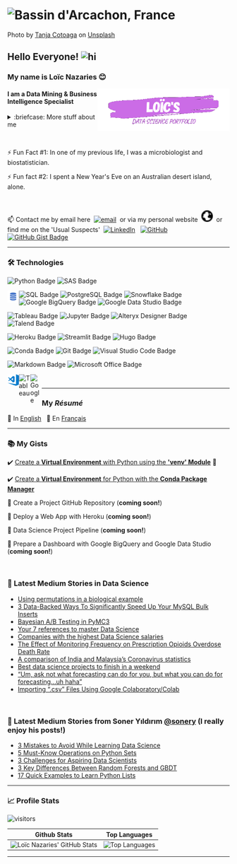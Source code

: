 # ![Bassin d'Arcachon, France](https://raw.githubusercontent.com/loic-nazaries/loic-nazaries/main/images/arcachon.jpg "Bassin d'Arcachon, France")

Photo by <a href="https://unsplash.com/@tarafuco?utm_source=unsplash&utm_medium=referral&utm_content=creditCopyText">Tanja Cotoaga</a> on <a href="https://unsplash.com/s/photos/arcachon?utm_source=unsplash&utm_medium=referral&utm_content=creditCopyText">Unsplash</a>

## Hello Everyone! <img alt="hi" width="26" src="https://user-images.githubusercontent.com/1303154/88677602-1635ba80-d120-11ea-84d8-d263ba5fc3c0.gif" />

### My name is Loïc Nazaries :blush:

[<img alt="Loic's logo" align="right" width="300" src="https://raw.githubusercontent.com/loic-nazaries/loic-nazaries/main/images/logo-dark.png" />][website]

#### I am a **Data Mining** & **Business Intelligence** Specialist

<details>
  <summary>
    :briefcase: More stuff about me
  </summary>

> I am a **Data Specialist** with over 10 years of experience in the fields of biostatistics, data exploration (**Data Mining**) and **Machine Learning**. I am passionate about the whole **data life cycle**, from modelling a database to its use in the field of **Business Intelligence** through the creation of simple and impactful visuals such as **dashboards**. Thus, **exploratory data analysis** has the potential to strengthen a faster and more clever decision-making process.

</details>

&nbsp;

⚡ Fun Fact #1: In one of my previous life, I was a microbiologist and biostatistician.

⚡ Fun fact #2: I spent a New Year's Eve on an Australian desert island, alone.

&nbsp;

:mailbox: Contact me by email here&nbsp;
[![email](https://img.shields.io/badge/-Loïc_Nazaries-purple?style=plastic&labelColor=purple&logo=yahoomail&logoColor=white)][email]
&nbsp;or via my personal website&nbsp;
[<img alt="Loic's Data Science Portfolio" width="26" src="https://raw.githubusercontent.com/iconic/open-iconic/master/svg/globe.svg" />][contact_website]
&nbsp;or find me on the 'Usual Suspects'&nbsp;
[<img alt="LinkedIn" width="26" src="https://i.imgur.com/OQUXwNp.jpeg" />][linkedin]
&nbsp;
[<img alt="GitHub" width="30" src="https://i.imgur.com/J6LeoUb.png" />][github]
&nbsp;
[![GitHub Gist Badge](https://img.shields.io/badge/-Gist-black?style=for-the-badge&labelColor=black&logo=github&logoColor=white)][github_gist]

---

### :hammer_and_wrench: Technologies

<!-- TODO: Make technologies links takes you to repositories or tutorials -->

![Python Badge](https://img.shields.io/badge/-python-yellow?style=for-the-badge&labelColor=yellow&logo=python&logoColor=blue)
![SAS Badge](https://img.shields.io/badge/-sas-blue?style=for-the-badge&labelColor=black&logo=sas&logoColor=blue)

<img alt="SQL" align="left" width="26" src="https://raw.githubusercontent.com/github/explore/80688e429a7d4ef2fca1e82350fe8e3517d3494d/topics/sql/sql.png" />![SQL Badge](https://img.shields.io/badge/-sql-blue?style=for-the-badge)
![PostgreSQL Badge](https://img.shields.io/badge/-postgresql-blue?style=for-the-badge&labelColor=black&logo=postgresql&logoColor=white)
![Snowflake Badge](https://img.shields.io/badge/-snowflake-66ccf4?style=for-the-badge&labelColor=white&logo=snowflake&logoColor=66ccf4)
![Google BigQuery Badge](https://img.shields.io/badge/-google_bigquery-yellow?style=for-the-badge&labelColor=blue&logo=google-big-query&logoColor=blue)
![Google Data Studio Badge](https://img.shields.io/badge/-google_data_studio-green?style=for-the-badge&labelColor=red&logo=google-data-studio&logoColor=red)

![Tableau Badge](https://img.shields.io/badge/-tableau-grey?style=for-the-badge&labelColor=white&logo=tableau&logoColor=grey)
![Jupyter Badge](https://img.shields.io/badge/-jupyter-orange?style=for-the-badge&labelColor=white&logo=jupyter&logoColor=orange)
![Alteryx Designer Badge](https://img.shields.io/badge/-alteryx_designer-69aeea?style=for-the-badge&labelColor=black&logo=altery-designerx&logoColor=69aeea)
![Talend Badge](https://img.shields.io/badge/-talend-blue?style=for-the-badge&labelColor=blue&logo=talend&logoColor=green)

![Heroku Badge](https://img.shields.io/badge/-heroku-purple?style=for-the-badge&labelColor=white&logo=heroku&logoColor=purple)
![Streamlit Badge](https://img.shields.io/badge/-streamlit-red?style=for-the-badge&labelColor=white&logo=streamlit&logoColor=red)
![Hugo Badge](https://img.shields.io/badge/-hugo-violet?style=for-the-badge&labelColor=black&logo=hugo&logoColor=violet)

![Conda Badge](https://img.shields.io/badge/-conda-green?style=for-the-badge&labelColor=black&logo=anaconda&logoColor=green)
![Git Badge](https://img.shields.io/badge/-git-red?style=for-the-badge&labelColor=black&logo=git&logoColor=red)
![Visual Studio Code Badge](https://img.shields.io/badge/-visual_studio_code-blue?style=for-the-badge&labelColor=white&logo=visual-studio-code&logoColor=blue)

![Markdown Badge](https://img.shields.io/badge/-markdown-white?style=for-the-badge&labelColor=black&logo=markdown&logoColor=white)
![Microsoft Office Badge](https://img.shields.io/badge/-microsoft_office-red?style=for-the-badge&labelColor=white&logo=microsoft-office&logoColor=red)

<img alt="Visual Studio Code" align="left" width="26" src="https://raw.githubusercontent.com/github/explore/80688e429a7d4ef2fca1e82350fe8e3517d3494d/topics/visual-studio-code/visual-studio-code.png" />
<img alt="Tableau" align="left" width="26" src="https://cdn.worldvectorlogo.com/logos/tableau-software.svg" />
<img alt="Google" align="left" width="26" src="https://cdn.jsdelivr.net/npm/simple-icons@v3/icons/google.svg" />
&nbsp;

---

### My *Résumé*

:paperclip: In [English](https://raw.githubusercontent.com/loic-nazaries/loic-nazaries/main/CV/CV_Nazaries.L_consultant_data_eng.pdf "English CV")
&nbsp;
:paperclip: En [Français](https://raw.githubusercontent.com/loic-nazaries/loic-nazaries/main/CV/CV_Nazaries.L_consultant_data_fr.pdf "CV en français")

---

### :books: My Gists

:heavy_check_mark: [Create a **Virtual Environment** with Python using the **'venv' Module**](https://gist.github.com/loic-nazaries/c25ce9f7b01b107573796b026522a3ad) :snake:

:heavy_check_mark: [Create a **Virtual Environment** for Python with the **Conda Package Manager**](https://gist.github.com/loic-nazaries/b18a908473935243fc23586f35d4bacc)

:red_circle: Create a Project GitHub Repository (**coming soon!**)

:red_circle: Deploy a Web App with Heroku (**coming soon!**)

:red_circle: Data Science Project Pipeline (**coming soon!**)

:red_circle: Prepare a Dashboard with Google BigQuery and Google Data Studio (**coming soon!**)

&nbsp;

### :newspaper: Latest Medium Stories in **Data Science**

<!-- MEDIUM-STORY-LIST:START -->
- [Using permutations in a biological example](https://rea-kal.medium.com/using-permutations-in-a-biological-example-29844d97b0cf?source=rss-------8-----------------data_science)
- [3 Data-Backed Ways To Significantly Speed Up Your MySQL Bulk Inserts](https://towardsdatascience.com/3-data-backed-ways-to-significantly-speed-up-your-mysql-bulk-inserts-28e20b42d51e?source=rss-------8-----------------data_science)
- [Bayesian A/B Testing in PyMC3](https://towardsdatascience.com/bayesian-a-b-testing-in-pymc3-54dceb87af74?source=rss-------8-----------------data_science)
- [Your 7 references to master Data Science](https://towardsdatascience.com/if-you-are-starting-your-career-in-data-science-chances-are-you-are-feeling-lost-in-all-of-the-61fdf313c95d?source=rss-------8-----------------data_science)
- [Companies with the highest Data Science salaries](https://preettheman.medium.com/companies-with-the-highest-data-science-salaries-f9ebc2afd39f?source=rss-------8-----------------data_science)
- [The Effect of Monitoring Frequency on Prescription Opioids Overdose Death Rate](https://medium.com/geekculture/the-effect-of-monitoring-frequency-on-prescription-opioids-overdose-death-rate-ccb4c9c741dd?source=rss-------8-----------------data_science)
- [A comparison of India and Malaysia’s Coronavirus statistics](https://medium.com/codex/a-comparison-of-india-and-malaysias-coronavirus-statistics-2a75e88ca9ed?source=rss-------8-----------------data_science)
- [Best data science projects to finish in a weekend](https://preettheman.medium.com/best-data-science-projects-to-finish-in-a-weekend-ac36ef3cf544?source=rss-------8-----------------data_science)
- [“Um, ask not what forecasting can do for you, but what you can do for forecasting…uh haha”](https://slowandsteadybrain.medium.com/um-ask-not-what-forecasting-can-do-for-you-but-what-you-can-do-for-forecasting-uh-haha-c633d392c221?source=rss-------8-----------------data_science)
- [Importing “.csv” Files Using Google Colaboratory/Colab](https://leerowe.medium.com/data-science-importing-csv-files-using-google-colaboratory-colab-20a28e60d805?source=rss-------8-----------------data_science)
<!-- MEDIUM-STORY-LIST:END -->

&nbsp;

### :newspaper: Latest Medium Stories from **Soner Yıldırım** [@sonery](https://sonery.medium.com) (I really enjoy his posts!)

<!-- MEDIUM-STORY-LIST-SONERY:START -->
- [3 Mistakes to Avoid While Learning Data Science](https://towardsdatascience.com/3-mistakes-to-avoid-while-learning-data-science-2f5fe2b45809?source=rss-2cf6b549448------2)
- [5 Must-Know Operations on Python Sets](https://towardsdatascience.com/5-must-know-operations-on-python-sets-827d5b81465a?source=rss-2cf6b549448------2)
- [3 Challenges for Aspiring Data Scientists](https://towardsdatascience.com/3-challenges-for-aspiring-data-scientists-ae0c479f31b7?source=rss-2cf6b549448------2)
- [3 Key Differences Between Random Forests and GBDT](https://towardsdatascience.com/3-key-differences-between-random-forests-and-gbdt-cfc48093200b?source=rss-2cf6b549448------2)
- [17 Quick Examples to Learn Python Lists](https://towardsdatascience.com/17-quick-examples-to-learn-python-lists-196070a055c3?source=rss-2cf6b549448------2)
<!-- MEDIUM-STORY-LIST-SONERY:END -->

---

### :chart_with_upwards_trend: Profile Stats

![visitors](https://visitor-badge.glitch.me/badge?page_id=loic-nazaries.loic-nazaries)

| Github Stats                                                                                                                                                        | Top Languages                                                                                                                                                                                                                                                            |
| ------------------------------------------------------------------------------------------------------------------------------------------------------------------- | ------------------------------------------------------------------------------------------------------------------------------------------------------------------------------------------------------------------------------------------------------------------------ |
| ![Loïc Nazaries' GitHub Stats](https://github-readme-stats.vercel.app/api?username=loic-nazaries&count_private=true&theme=dracula&show_icons=true&hide_title=false) | ![Top Languages](https://github-readme-stats.vercel.app/api/top-langs/?username=loic-nazaries&exclude_repo=starter_repo,streamlit_heroku_example,awesome-markdown,jupyterlab-git,binder_test,my-first-binder,ipenywis,github-readme-stats&langs_count=10&layout=compact) |

---

<!-- links to social media accounts -->
[website]: https://loic-nazaries.github.io/loic-nazaries-website "Loic's Data Science Portfolio"
[email]: mailto:loicnazaries@yahoo.fr "Yahoo! Mail"
[contact_website]: https://loic-nazaries.github.io/loic-nazaries-website/#contact "Contact Me"
[linkedin]: https://www.linkedin.com/in/loic-nazaries "LinkedIn"
[github]: https://github.com/loic-nazaries "GitHub"
[github_gist]: https://gist.github.com/loic-nazaries "GitHub Gist"
